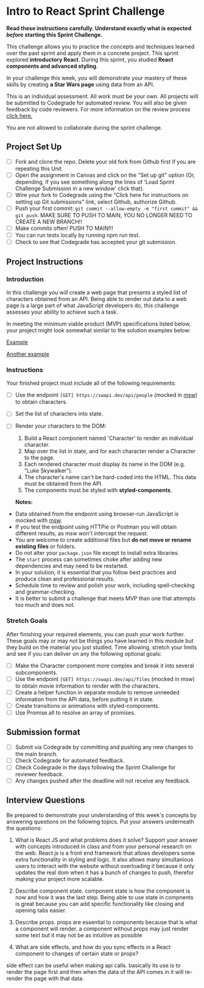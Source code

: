 # Intro to React Sprint Challenge

**Read these instructions carefully. Understand exactly what is expected _before_ starting this Sprint Challenge.**

This challenge allows you to practice the concepts and techniques learned over the past sprint and apply them in a concrete project. This sprint explored **introductory React**. During this sprint, you studied **React components and advanced styling**.

In your challenge this week, you will demonstrate your mastery of these skills by creating **a Star Wars page** using data from an API.

This is an individual assessment. All work must be your own. All projects will be submitted to Codegrade for automated review. You will also be given feedback by code reviewers. For more information on the review process [click here.](https://www.notion.so/bloomtech/How-to-View-Feedback-in-CodeGrade-c5147cee220c4044a25de28bcb6bb54a)

You are not allowed to collaborate during the sprint challenge.

## Project Set Up

-   [ ] Fork and clone the repo. Delete your old fork from Github first if you are repeating this Unit.
-   [ ] Open the assignment in Canvas and click on the "Set up git" option (Or, depending, if you see something along the lines of 'Load Sprint Challenge Submission in a new window' click that).
-   [ ] Wire your fork to Codegrade using the "Click here for instructions on setting up Git submissions" link, select Github, authorize Github.
-   [ ] Push your first commit: `git commit --allow-empty -m "first commit" && git push`. MAKE SURE TO PUSH TO MAIN, YOU NO LONGER NEED TO CREATE A NEW BRANCH!!
-   [ ] Make commits often! PUSH TO MAIN!!!
-   [ ] You can run tests locally by running npm run test.
-   [ ] Check to see that Codegrade has accepted your git submission.

## Project Instructions

### Introduction

In this challenge you will create a web page that presents a styled list of characters obtained from an API. Being able to render out data to a web page is a large part of what JavaScript developers do, this challenge assesses your ability to achieve such a task.

In meeting the minimum viable product (MVP) specifications listed below, your project might look somewhat similar to the solution examples below:

[Example](https://tk-assets.lambdaschool.com/b011a132-0916-4ed2-8955-14192de03a75_sample-screenshot.png)

[Another example](https://tk-assets.lambdaschool.com/3b82c793-2352-4d4d-a81d-e55bf350f7bd_sample-screenshot2.png)

### Instructions

Your finished project must include all of the following requirements:

-   [ ] Use the endpoint `[GET] https://swapi.dev/api/people` (mocked in [msw](https://github.com/mswjs/msw)) to obtain characters.
-   [ ] Set the list of characters into state.
-   [ ] Render your characters to the DOM:

    1. Build a React component named 'Character' to render an individual character.
    1. Map over the list in state, and for each character render a Character to the page.
    1. Each rendered character must display its name in the DOM (e.g. "Luke Skywalker").
    1. The character's name can't be hard-coded into the HTML. This data must be obtained from the API.
    1. The components must be styled with **styled-components**.

    **Notes:**

-   Data obtained from the endpoint using browser-run JavaScript is mocked with [msw](https://github.com/mswjs/msw).
-   If you test the endpoint using HTTPie or Postman you will obtain different results, as msw won't intercept the request.
-   You are welcome to create additional files but **do not move or rename existing files** or folders.
-   Do not alter your `package.json` file except to install extra libraries.
-   The `start` process can sometimes choke after adding new dependencies and may need to be restarted.
-   In your solution, it is essential that you follow best practices and produce clean and professional results.
-   Schedule time to review and polish your work, including spell-checking and grammar-checking.
-   It is better to submit a challenge that meets MVP than one that attempts too much and does not.

### Stretch Goals

After finishing your required elements, you can push your work further. These goals may or may not be things you have learned in this module but they build on the material you just studied. Time allowing, stretch your limits and see if you can deliver on any the following optional goals:

-   [ ] Make the Character component more complex and break it into several subcomponents.
-   [ ] Use the endpoint `[GET] https://swapi.dev/api/films` (mocked in msw) to obtain movie information to render with the characters.
-   [ ] Create a helper function in separate module to remove unneeded information from the API data, before putting it in state.
-   [ ] Create transitions or animations with styled-components.
-   [ ] Use Promise.all to resolve an array of promises.

## Submission format

-   [ ] Submit via Codegrade by committing and pushing any new changes to the main branch.
-   [ ] Check Codegrade for automated feedback.
-   [ ] Check Codegrade in the days following the Sprint Challenge for reviewer feedback.
-   [ ] Any changes pushed after the deadline will not receive any feedback.

## Interview Questions

Be prepared to demonstrate your understanding of this week's concepts by answering questions on the following topics. Put your answers underneath the questions:

1. What is React JS and what problems does it solve? Support your answer with concepts introduced in class and from your personal research on the web.
   React js is a front end framework that allows developers some extra functionality in styling and logic. It also allows many simultanious users to interact with the website without overloading it because it only updates the real dom when it has a bunch of changes to push, therefor making your project more scalable.

1. Describe component state.
   component state is how the component is now and how it was the last step. Being able to use state in compnents is great because you can add specific functionality like closing and opening tabs easier.

1. Describe props.
   props are essential to components because that is what a component will render. a component without props may just render some text but it may not be as intuitive as possible

1. What are side effects, and how do you sync effects in a React component to changes of certain state or props?

side effect can be useful when making api calls. basically its use is to render the page first and then when the data of the API comes in it will re-render the page with that data.
